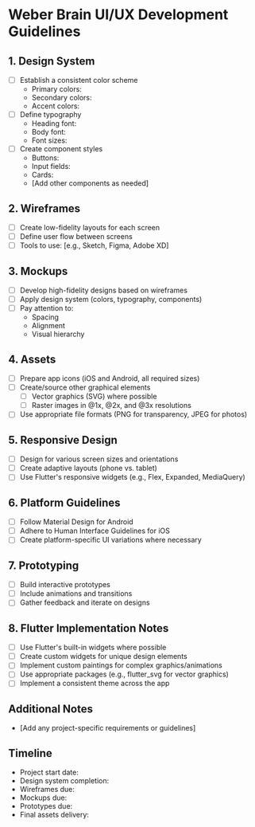 # Weber Brain UI/UX Development Guidelines

## 1. Design System
- [ ] Establish a consistent color scheme
  - Primary colors:
  - Secondary colors:
  - Accent colors:
- [ ] Define typography
  - Heading font:
  - Body font:
  - Font sizes:
- [ ] Create component styles
  - Buttons:
  - Input fields:
  - Cards:
  - [Add other components as needed]

## 2. Wireframes
- [ ] Create low-fidelity layouts for each screen
- [ ] Define user flow between screens
- [ ] Tools to use: [e.g., Sketch, Figma, Adobe XD]

## 3. Mockups
- [ ] Develop high-fidelity designs based on wireframes
- [ ] Apply design system (colors, typography, components)
- [ ] Pay attention to:
  - Spacing
  - Alignment
  - Visual hierarchy

## 4. Assets
- [ ] Prepare app icons (iOS and Android, all required sizes)
- [ ] Create/source other graphical elements
  - [ ] Vector graphics (SVG) where possible
  - [ ] Raster images in @1x, @2x, and @3x resolutions
- [ ] Use appropriate file formats (PNG for transparency, JPEG for photos)

## 5. Responsive Design
- [ ] Design for various screen sizes and orientations
- [ ] Create adaptive layouts (phone vs. tablet)
- [ ] Use Flutter's responsive widgets (e.g., Flex, Expanded, MediaQuery)

## 6. Platform Guidelines
- [ ] Follow Material Design for Android
- [ ] Adhere to Human Interface Guidelines for iOS
- [ ] Create platform-specific UI variations where necessary

## 7. Prototyping
- [ ] Build interactive prototypes
- [ ] Include animations and transitions
- [ ] Gather feedback and iterate on designs

## 8. Flutter Implementation Notes
- [ ] Use Flutter's built-in widgets where possible
- [ ] Create custom widgets for unique design elements
- [ ] Implement custom paintings for complex graphics/animations
- [ ] Use appropriate packages (e.g., flutter_svg for vector graphics)
- [ ] Implement a consistent theme across the app

## Additional Notes
- [Add any project-specific requirements or guidelines]

## Timeline
- Project start date:
- Design system completion:
- Wireframes due:
- Mockups due:
- Prototypes due:
- Final assets delivery:
